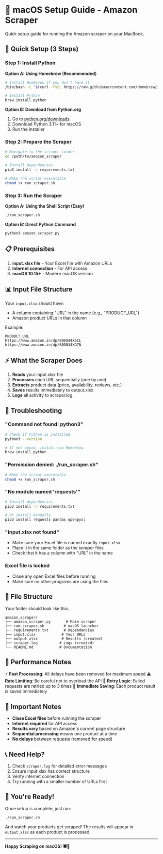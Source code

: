 # 🍎 macOS Setup Guide - Amazon Scraper

Quick setup guide for running the Amazon scraper on your MacBook.

## 🚀 Quick Setup (3 Steps)

### Step 1: Install Python
**Option A: Using Homebrew (Recommended)**
```bash
# Install Homebrew if you don't have it
/bin/bash -c "$(curl -fsSL https://raw.githubusercontent.com/Homebrew/install/HEAD/install.sh)"

# Install Python
brew install python
```

**Option B: Download from Python.org**
1. Go to [python.org/downloads](https://www.python.org/downloads/)
2. Download Python 3.11+ for macOS
3. Run the installer

### Step 2: Prepare the Scraper
```bash
# Navigate to the scraper folder
cd /path/to/amazon_scraper

# Install dependencies
pip3 install -r requirements.txt

# Make the script executable
chmod +x run_scraper.sh
```

### Step 3: Run the Scraper
**Option A: Using the Shell Script (Easy)**
```bash
./run_scraper.sh
```

**Option B: Direct Python Command**
```bash
python3 amazon_scraper.py
```

## 📋 Prerequisites

1. **input.xlsx file** - Your Excel file with Amazon URLs
2. **Internet connection** - For API access
3. **macOS 10.15+** - Modern macOS version

## 📊 Input File Structure

Your `input.xlsx` should have:
- A column containing "URL" in the name (e.g., "PRODUCT_URL")
- Amazon product URLs in that column

Example:
```
PRODUCT_URL
https://www.amazon.in/dp/B0DQ44X5CL
https://www.amazon.in/dp/B0DN34XG7N
```

## ⚡ What the Scraper Does

1. **Reads** your input.xlsx file
2. **Processes** each URL sequentially (one by one)
3. **Extracts** product data (price, availability, reviews, etc.)
4. **Saves** results immediately to output.xlsx
5. **Logs** all activity to scraper.log

## 🔧 Troubleshooting

### "Command not found: python3"
```bash
# Check if Python is installed
python3 --version

# If not found, install via Homebrew
brew install python
```

### "Permission denied: ./run_scraper.sh"
```bash
# Make the script executable
chmod +x run_scraper.sh
```

### "No module named 'requests'"
```bash
# Install dependencies
pip3 install -r requirements.txt

# Or install manually
pip3 install requests pandas openpyxl
```

### "input.xlsx not found"
- Make sure your Excel file is named exactly `input.xlsx`
- Place it in the same folder as the scraper files
- Check that it has a column with "URL" in the name

### Excel file is locked
- Close any open Excel files before running
- Make sure no other programs are using the files

## 📁 File Structure

Your folder should look like this:
```
amazon_scraper/
├── amazon_scraper.py       # Main scraper
├── run_scraper.sh         # macOS launcher  
├── requirements.txt       # Dependencies
├── input.xlsx            # Your URLs
├── output.xlsx           # Results (created)
├── scraper.log          # Logs (created)
└── README.md            # Documentation
```

## 🎯 Performance Notes

⚡ **Fast Processing**: All delays have been removed for maximum speed
⚠️ **Rate Limiting**: Be careful not to overload the API
🔄 **Retry Logic**: Failed requests are retried up to 3 times
💾 **Immediate Saving**: Each product result is saved immediately

## 🚨 Important Notes

- **Close Excel files** before running the scraper
- **Internet required** for API access
- **Results vary** based on Amazon's current page structure
- **Sequential processing** means one product at a time
- **No delays** between requests (removed for speed)

## 📞 Need Help?

1. Check `scraper.log` for detailed error messages
2. Ensure input.xlsx has correct structure
3. Verify internet connection
4. Try running with a smaller number of URLs first

## 🎉 You're Ready!

Once setup is complete, just run:
```bash
./run_scraper.sh
```

And watch your products get scraped! The results will appear in `output.xlsx` as each product is processed.

---

**Happy Scraping on macOS! 🕷️🍎** 